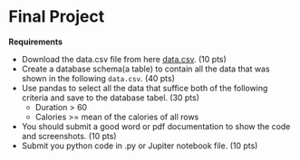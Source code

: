 # Final Project

**Requirements**

* Download the data.csv file from here [data.csv](../data.csv). (10 pts)
* Create a database schema(a table) to contain all the data that was shown in the following `data.csv`. (40 pts)
* Use pandas to select all the data that suffice both of the following criteria and save to the database tabel. (30 pts)
   * Duration > 60
   * Calories >= mean of the calories of all rows
* You should submit a good word or pdf documentation to show the code and screenshots. (10 pts)
* Submit you python code in .py or Jupiter notebook file. (10 pts)
